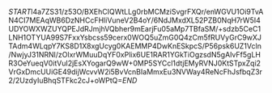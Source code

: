 $START$l4a7ZS31/z53O/BXEhCIQWtLLg0rbMCMziSvgrFXQr/enWGVU1Oi9TvAN4CI7MEAqWB6DzNHCcFHliVuneV2B4oY/6NdJMxdXL52PZB0NqH7rW5I4UDYOWXWZUYQPEJdRJmjhVQbher9mEarjFu05aMp7TBfaSM/+sdzb5CeC1LNH1OTYUA99S7FxxYsbcss59cerx0WOQ5uZmG0Q4zCm5fRUVyGrC9wXJTAdm4WLqpY7KS8D1X8xgUcyg0KAEMMP4DwKnESkpcS/P56psk6UZ1Vcln/NwjyJ31NRNl/zOlxrWMuuDqYF0xPlix6UE1RAR1YGkTiOgzsdN5gAIvFf5gLHR3OeYueqV0itVuI2jEsXYogarQ9wW+0MP5SYCcl1dtjEMyRVNJ0KtSTpxZqi2VrGxDmcUUiGE49dijWcvvW2i5BvVcnBIaMmxEu3NVWay4ReNcFhJsfbqZ3r2/2UzdyIuBhqSTFkc2cJ+oWPtQ=$END$